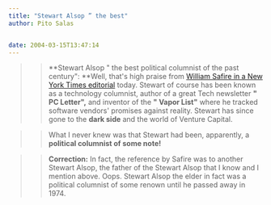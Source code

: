 ```yaml
---
title: "Stewart Alsop ” the best"
author: Pito Salas


date: 2004-03-15T13:47:14
---
```



>>

>> **Stewart Alsop " the best political columnist of the past century":
**Well, that's high praise from [William Safire in a New York Times
editorial](<http://www.nytimes.com/2004/03/15/opinion/15SAFI.html>) today.
Stewart of course has been known as a technology columnist, author of a great
Tech newsletter **" PC Letter",** and inventor of the **" Vapor List"** where
he tracked software vendors' promises against reality. Stewart has since gone
to the **dark side** and the world of Venture Capital.

>>

>>  
>
>>

>> What I never knew was that Stewart had been, apparently, a **political
columnist of some note!**

>>

>>  
>
>>

>>  **Correction:** In fact, the reference by Safire was to another Stewart
Alsop, the father of the Stewart Alsop that I know and I mention above. Oops.
Stewart Alsop the elder in fact was a political columnist of some renown until
he passed away in  1974.


